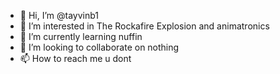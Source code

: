 - 👋 Hi, I’m @tayvinb1
- 👀 I’m interested in The Rockafire Explosion and animatronics
- 🌱 I’m currently learning nuffin
- 💞️ I’m looking to collaborate on nothing
- 📫 How to reach me u dont

<!---
tayvinb1/tayvinb1 is a ✨ special ✨ repository because its `README.md` (this file) appears on your GitHub profile.
You can click the Preview link to take a look at your changes.
--->
